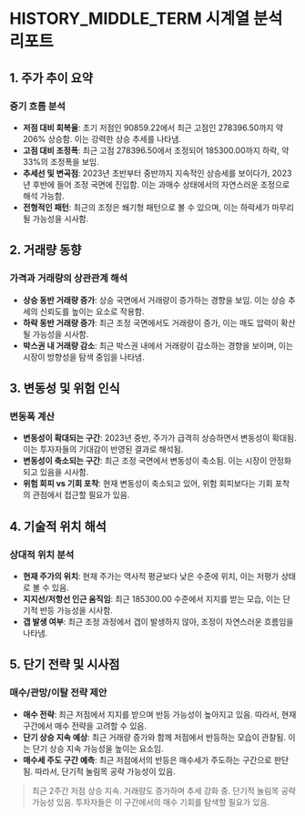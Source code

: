 # HISTORY_MIDDLE_TERM 시계열 분석 리포트

## 1. 주가 추이 요약

### 중기 흐름 분석
- **저점 대비 회복율**: 초기 저점인 90859.22에서 최근 고점인 278396.50까지 약 206% 상승함. 이는 강력한 상승 추세를 나타냄.
- **고점 대비 조정폭**: 최근 고점 278396.50에서 조정되어 185300.00까지 하락, 약 33%의 조정폭을 보임.
- **추세선 및 변곡점**: 2023년 초반부터 중반까지 지속적인 상승세를 보이다가, 2023년 후반에 들어 조정 국면에 진입함. 이는 과매수 상태에서의 자연스러운 조정으로 해석 가능함.
- **전형적인 패턴**: 최근의 조정은 쐐기형 패턴으로 볼 수 있으며, 이는 하락세가 마무리될 가능성을 시사함.

## 2. 거래량 동향

### 가격과 거래량의 상관관계 해석
- **상승 동반 거래량 증가**: 상승 국면에서 거래량이 증가하는 경향을 보임. 이는 상승 추세의 신뢰도를 높이는 요소로 작용함.
- **하락 동반 거래량 증가**: 최근 조정 국면에서도 거래량이 증가, 이는 매도 압력이 확산될 가능성을 시사함.
- **박스권 내 거래량 감소**: 최근 박스권 내에서 거래량이 감소하는 경향을 보이며, 이는 시장이 방향성을 탐색 중임을 나타냄.

## 3. 변동성 및 위험 인식

### 변동폭 계산
- **변동성이 확대되는 구간**: 2023년 중반, 주가가 급격히 상승하면서 변동성이 확대됨. 이는 투자자들의 기대감이 반영된 결과로 해석됨.
- **변동성이 축소되는 구간**: 최근 조정 국면에서 변동성이 축소됨. 이는 시장이 안정화되고 있음을 시사함.
- **위험 회피 vs 기회 포착**: 현재 변동성이 축소되고 있어, 위험 회피보다는 기회 포착의 관점에서 접근할 필요가 있음.

## 4. 기술적 위치 해석

### 상대적 위치 분석
- **현재 주가의 위치**: 현재 주가는 역사적 평균보다 낮은 수준에 위치, 이는 저평가 상태로 볼 수 있음.
- **지지선/저항선 인근 움직임**: 최근 185300.00 수준에서 지지를 받는 모습, 이는 단기적 반등 가능성을 시사함.
- **갭 발생 여부**: 최근 조정 과정에서 갭이 발생하지 않아, 조정이 자연스러운 흐름임을 나타냄.

## 5. 단기 전략 및 시사점

### 매수/관망/이탈 전략 제안
- **매수 전략**: 최근 저점에서 지지를 받으며 반등 가능성이 높아지고 있음. 따라서, 현재 구간에서 매수 전략을 고려할 수 있음.
- **단기 상승 지속 예상**: 최근 거래량 증가와 함께 저점에서 반등하는 모습이 관찰됨. 이는 단기 상승 지속 가능성을 높이는 요소임.
- **매수세 주도 구간 예측**: 최근 저점에서의 반등은 매수세가 주도하는 구간으로 판단됨. 따라서, 단기적 눌림목 공략 가능성이 있음.

> 최근 2주간 저점 상승 지속. 거래량도 증가하며 추세 강화 중. 단기적 눌림목 공략 가능성 있음. 투자자들은 이 구간에서의 매수 기회를 탐색할 필요가 있음.